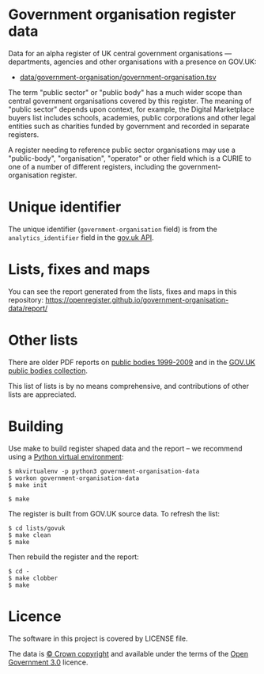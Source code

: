 # Government organisation register data

Data for an alpha register of UK central government organisations — departments, agencies and other organisations with a presence on GOV.UK:

  * [data/government-organisation/government-organisation.tsv](data/government-organisation/government-organisation.tsv)

The term "public sector" or "public body" has a much wider scope than central government organisations covered by this register.
The meaning of "public sector" depends upon context, for example, the Digital Marketplace buyers list includes schools, academies, public corporations and other legal entities such as charities funded by government and recorded in separate registers.

A register needing to reference public sector organisations may use a "public-body", "organisation", "operator" or other field which is a CURIE to one of a number of different registers, including the government-organisation register.

# Unique identifier

The unique identifier (`government-organisation` field) is from the
`analytics_identifier` field in the [gov.uk
API](https://www.gov.uk/api/organisations?page=1).

# Lists, fixes and maps

You can see the report generated from the lists, fixes and maps in this repository: https://openregister.github.io/government-organisation-data/report/

# Other lists

There are older PDF reports on [public bodies 1999-2009](https://www.gov.uk/government/publications/public-bodies-reports-1999-to-2009) and in the [GOV.UK public bodies collection](https://www.gov.uk/government/collections/public-bodies).

This list of lists is by no means comprehensive, and contributions of other lists are appreciated.


# Building

Use make to build register shaped data and the report
– we recommend using a [Python virtual environment](http://virtualenvwrapper.readthedocs.org/en/latest/):

    $ mkvirtualenv -p python3 government-organisation-data
    $ workon government-organisation-data
    $ make init

    $ make

The register is built from GOV.UK source data. To refresh the list:

    $ cd lists/govuk
    $ make clean
    $ make

Then rebuild the register and the report:

    $ cd -
    $ make clobber
    $ make

# Licence

The software in this project is covered by LICENSE file.

The data is [© Crown copyright](http://www.nationalarchives.gov.uk/information-management/re-using-public-sector-information/copyright-and-re-use/crown-copyright/)
and available under the terms of the [Open Government 3.0](https://www.nationalarchives.gov.uk/doc/open-government-licence/version/3/) licence.
